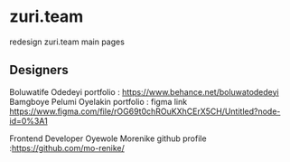 # zuri.team
redesign  zuri.team main pages

## Designers
Boluwatife Odedeyi 
portfolio : https://www.behance.net/boluwatodedeyi
Bamgboye Pelumi Oyelakin
portfolio :
figma link https://www.figma.com/file/rOG69t0chROuKXhCErX5CH/Untitled?node-id=0%3A1

Frontend Developer
Oyewole Morenike
github profile :https://github.com/mo-renike/
